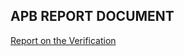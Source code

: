 ## APB REPORT DOCUMENT  
[Report on the Verification](https://drive.google.com/file/d/1zPgQOgj4aR996NYiMlVs5UKtAlPHJTC_/view?usp=sharing)
